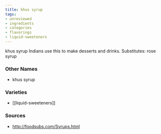 ```yaml
---
title: khus syrup
tags:
- unreviewed
- ingredients
- categories
- flavorings
- liquid-sweeteners
---
```

khus syrup Indians use this to make desserts and drinks. Substitutes: rose syrup

### Other Names

* khus syrup

### Varieties

* [[liquid-sweeteners]]

### Sources
* http://foodsubs.com/Syrups.html
